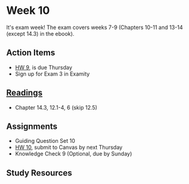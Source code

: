# Week 10

It's exam week!  The exam covers weeks 7-9 (Chapters 10-11 and 13-14 (except 14.3) in the ebook).

 

## Action Items
* [HW 9](https://genchem.science.psu.edu/homework-9-wc-summer), is due Thursday
* Sign up for Exam 3 in Examity



## [Readings](https://genchem.science.psu.edu)
* Chapter 14.3, 12.1-4, 6 (skip 12.5)


## Assignments

- Guiding Question Set 10 
- [HW 10](https://genchem.science.psu.edu/homework-10-wc-summer), submit to Canvas by next Thursday
- Knowledge Check 9 (Optional, due by Sunday)



## Study Resources






